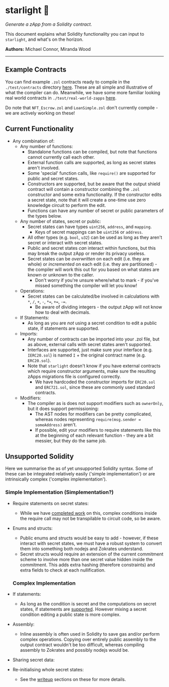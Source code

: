 # starlight :stars:

_Generate a zApp from a Solidity contract._

This document explains what Solidity functionality you can input to `starlight`, and what's on the horizon.


**Authors:** Michael Connor, Miranda Wood

---

## Example Contracts

You can find example `.zol` contracts ready to compile in the `./test/contracts` directory [here](../test/contracts/). These are all simple and illustrative of what the compiler can do. Meanwhile, we have some more familiar looking real world contracts in `./test/real-world-zapps` [here](../test/real-world-zapps/).

Do note that `NFT_Escrow.zol` and `LoanSimple.zol` don't currently compile - we are actively working on these!

## Current Functionality

 - Any combination of:
    - Any number of functions:
      - Standalone functions can be compiled, but note that functions cannot currently call each other.
      - External function calls are supported, as long as secret states aren't involved.
      - Some 'special' function calls, like `require()` are supported for public and secret states.
      - Constructors are supported, but be aware that the output shield contract will contain a constructor combining the `.zol` constructor and some extra functionality. If the constructor edits a secret state, note that it will create a one-time use zero knowledge circuit to perform the edit.
      - Functions can have any number of secret or public parameters of the types below.
    - Any number of states, secret or public:
      - Secret states can have types `uint256`, `address`, and `mapping`.
        - Keys of secret mappings can be `uint256` or `address`.
      - All other types (e.g. `bool`, `u32`) can be used as long as they aren't secret or interact with secret states.
      - Public and secret states *can* interact within functions, but this may break the output zApp or render its privacy useless.
      - Secret states can be *overwritten* on each edit (i.e. they are whole) or *incremented* on each edit (i.e. they are partitioned) - the compiler will work this out for you based on what states are known or unknown to the caller.
        - Don't worry if you're unsure where/what to mark - if you've missed something the compiler will let you know!
    - Operations:
      - Secret states can be calculated/be involved in calculations with `*`, `/`, `+`, `-`, `*=`, `+=`, `-=`.
        - Be aware of dividing integers - the output zApp will not know how to deal with decimals.
    - If Statements:
      - As long as you are *not* using a secret condition to edit a public state, if statements are supported.
    - Imports:
      - Any number of contracts can be imported into your .zol file, but as above, external calls with secret states aren't supported.
      - Interfaces are supported, just make sure your interface (e.g. `IERC20.sol`) is named `I` + the original contract name (e.g. `ERC20.sol`).
      - Note that `starlight` doesn't know if you have external contracts which require constructor arguments, make sure the resulting zApps migrations file is configured correctly.
        - We have hardcoded the constructor imports for `ERC20.sol` and `ERC721.sol`, since these are commonly used standard contracts.
    - Modifiers:
      - The compiler as is does not support modifiers such as `ownerOnly`, but it does support permissioning:
        - The AST nodes for modifiers can be pretty complicated, whereas nodes representing `require(msg.sender = someAddress)` aren't.
        - If possible, edit your modifiers to require statements like this at the beginning of each relevant function - they are a bit messier, but they do the same job.

## Unsupported Solidity

  Here we summarise the as of yet unsupported Solidity syntax. Some of these can be integrated relatively easily ('simple implementation') or are intrinsically complex ('complex implementation').

### Simple Implementation (Simplementation?)

- Require statements on secret states:
  - While we have [completed work](https://github.com/EYBlockchain/starlight/pull/91) on this, complex conditions inside the require call may not be transpilable to circuit code, so be aware.

- Enums and structs:
  - Public enums and structs would be easy to add - however, if these interact with secret states, we must have a robust system to convert them into something both nodejs and Zokrates understand.
  - Secret structs would require an extension of the current commitment scheme to involve more than one secret value hidden inside the commitment. This adds extra hashing (therefore constraints) and extra fields to check at each nullification.

  ### Complex Implementation


- If statements:
    - As long as the condition is secret and the computations on secret states, if statements are [supported](https://github.com/EYBlockchain/starlight/issues/33). However mixing a secret condition editing a public state is more complex.
- Assembly:
  - Inline assembly is often used in Solidity to save gas and/or perform complex operations. Copying over entirely public assembly to the output contract wouldn't be too difficult, whereas compiling assembly to Zokrates and possibly nodejs would be.
- Sharing secret data:
- Re-initialising whole secret states:
  - See the [writeup](./WRITEUP.md) sections on these for more details.
